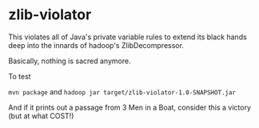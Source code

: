 zlib-violator
=============

This violates all of Java's private variable rules to extend its black hands deep into the innards of hadoop's ZlibDecompressor.

Basically, nothing is sacred anymore.

To test

`mvn package` and `hadoop jar target/zlib-violator-1.0-SNAPSHOT.jar`

And if it prints out a passage from 3 Men in a Boat, consider this a victory (but at what COST!)
